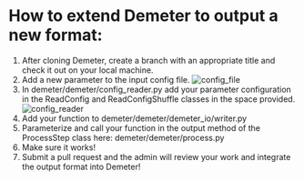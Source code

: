 # How to extend Demeter to output a new format:

1. After cloning Demeter, create a branch with an appropriate title and check it out on your local machine.
2. Add a new parameter to the input config file.
![config_file](https://github.com/IMMM-SFA/demeter/blob/master/img/extend_config.png "extend config file")
3. In demeter/demeter/config_reader.py add your parameter configuration in the ReadConfig and ReadConfigShuffle classes in the space provided.
![config_reader](https://github.com/IMMM-SFA/demeter/blob/master/img/extend_config_reader.png "extend config reader")
4. Add your function to demeter/demeter/demeter_io/writer.py 
5. Parameterize and call your function in the output method of the ProcessStep class here:  demeter/demeter/process.py
6. Make sure it works!
7. Submit a pull request and the admin will review your work and integrate the output format into Demeter!
    